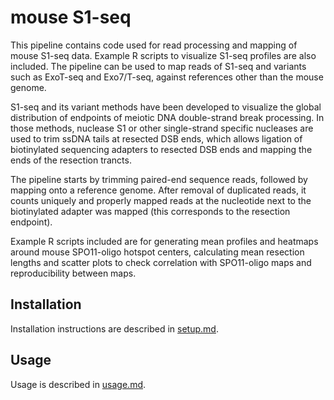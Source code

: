 # mouse S1-seq
This pipeline contains code used for read processing and mapping of mouse S1-seq data. Example R scripts to visualize S1-seq profiles are also included. The pipeline can be used to map reads of S1-seq and variants such as ExoT-seq and Exo7/T-seq, against references other than the mouse genome.

S1-seq and its variant methods have been developed to visualize the global distribution of endpoints of meiotic DNA double-strand break processing. In those methods, nuclease S1 or other single-strand specific nucleases are used to trim ssDNA tails at resected DSB ends, which allows ligation of biotinylated sequencing adapters to resected DSB ends and mapping the ends of the resection trancts.

The pipeline starts by trimming paired-end sequence reads, followed by mapping onto a reference genome. After removal of duplicated reads, it counts uniquely and properly mapped reads at the nucleotide next to the biotinylated adapter was mapped (this corresponds to the resection endpoint). 

Example R scripts included are for generating mean profiles and heatmaps around mouse SPO11-oligo hotspot centers, calculating mean resection lengths and scatter plots to check correlation with SPO11-oligo maps and reproducibility between maps.

## Installation
Installation instructions are described in [setup.md](/mapping/scripts/MouseResection/main/setup.md).

## Usage
Usage is described in [usage.md](mapping/scripts/MouseResection/main/usage.md).
